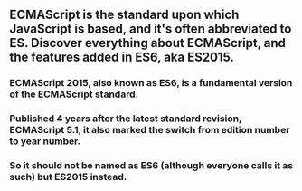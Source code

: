 ## ECMAScript is the standard upon which JavaScript is based, and it's often abbreviated to ES. Discover everything about ECMAScript, and the features added in ES6, aka ES2015.

### ECMAScript 2015, also known as ES6, is a fundamental version of the ECMAScript standard.

### Published 4 years after the latest standard revision, ECMAScript 5.1, it also marked the switch from edition number to year number.

### So it should not be named as ES6 (although everyone calls it as such) but ES2015 instead.